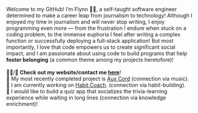 Welcome to my GitHub! I’m Flynn 👋🏽, a self-taught software engineer determined to make a career leap from journalism to technology! Although I enjoyed my time in journalism and will never stop writing, I enjoy programming even more — from the frustration I endure when stuck on a coding problem, to the immense euphoria I feel after writing a complex function or successfully deploying a full-stack application! But most importantly, I love that code empowers us to create significant social impact, and I am passionate about using code to build programs that help <b>foster belonging</b> (a common theme among my projects heretofore)! <br>
<br>
👨‍💻/💬 <b>Check out my website/contact me <a href="https://ftrichardson.github.io/portfolio/">here</a></b>!<br>
🎸 My most recently completed project is [Aux Cord](https://aux-cord.onrender.com/) (connection via music).<br>
🌱 I am currently working on [Habit Coach](https://habit-coach.netlify.app/). (connection via habit-building).<br>
🔭 I would like to build a quiz app that socializes the trivia-learning experience while waiting in long lines (connection via knowledge enrichment)!

